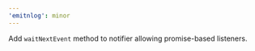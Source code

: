 ```yaml
---
'emitnlog': minor
---
```


Add `waitNextEvent` method to notifier allowing promise-based listeners.

